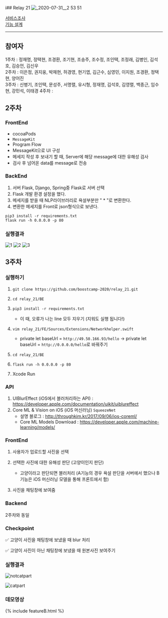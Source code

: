 i## Relay 21
![_2020-07-31__2 53 51](https://user-images.githubusercontent.com/21030956/89019291-0b656a80-d358-11ea-82f2-f60358dc763c.png)

[서비스조사](Documents/ProjectResearch.md)  
[기능 설계](Documents/ProjectDesign.md)

---
## 참여자
1주차 : 정재명, 정택현, 조경환, 조기현, 조송주, 조수정, 조인택, 조정래, 김병인, 김석호, 김승언, 김신우  
2주차 : 이은정, 권지웅, 박재현, 허경영, 현기엽, 김근수, 심영민, 이지원, 조경환, 정택현, 양어진  
3주차 : 신병기, 조인택, 문성주, 서명렬, 유시형, 정재명, 김석호, 김영렬, 백종근, 임수현, 강민석, 이태경
4주차 :   



## 2주차

### FrontEnd

- cocoaPods
- `MessageKit`
- Program Flow
- MessageKit으로 UI 구성
- 메세지 작성 후 보내기 할 때, Server에 해당 message에 대한 유해성 검사
- 검사 후 넘어온 data를 message로 전송

### BackEnd

1. 서버 Flask, Django, Spring중  Flask로 서버 선택
2. Flask 개발 환경 설정을 했다.
3. 메세지를 받을 때 NLP라이브러리로 욕설부분만 " * "로 변환한다.
4. 변환한 메세지를 Front로 json형식으로 보낸다.

```sudo
pip3 install -r requirements.txt
flask run -h 0.0.0.0 -p 80
```

### 실행결과

![1](https://user-images.githubusercontent.com/35067611/90239190-1cd36a00-de62-11ea-865e-eee0983784a4.png)
![2](https://user-images.githubusercontent.com/35067611/90239191-1e049700-de62-11ea-9fb0-89a4f4383d1a.png)
![3](https://user-images.githubusercontent.com/35067611/90239193-1e9d2d80-de62-11ea-8f02-e8f2f0425c1e.gif)





## 3주차

### 실행하기

1. ~~~shell
   git clone https://github.com/boostcamp-2020/relay_21.git
   ~~~

2. ~~~shell
   cd relay_21/BE
   ~~~

3. ~~~shell
   pip3 install -r requirements.txt
   ~~~

   - 이 때, 오류가 나는 line 모두 지우기 (지워도 실행 됩니다!)

4. ~~~shell
   vim relay_21/FE/Sources/Extensions/Networkhelper.swift
   ~~~

   - private let baseUrl = ```http://49.50.166.93/hello``` -> private let baseUrl = ```http://0.0.0.0/hello```로 바꿔주기

5. ~~~shell
   cd relay_21/BE
   ~~~

6. ~~~shell
   flask run -h 0.0.0.0 -p 80
   ~~~

7. Xcode Run



### API

1. UIBlurEffect (iOS에서 블러처리하는 API) : https://developer.apple.com/documentation/uikit/uiblureffect
2. Core ML & Vision on iOS (iOS 머신러닝) ```SqueezeNet```
   - 설명 블로그 : http://throughkim.kr/2017/09/06/ios-coreml/
   - Core ML Models Download : https://developer.apple.com/machine-learning/models/



### FrontEnd

1. 사용자가 업로드할 사진을 선택

2. 선택한 사진에 대한 유해성 판단 (고양이인지 판단)
   - 고양이라고 판단되면 블러처리 (A기능의 경우 욕설 판단을 서버에서 했으나 B기능은 iOS 머신러닝 모델을 통해 프론트에서 함)
3. 사진을 채팅창에 보여줌



### Backend

2주차와 동일



### Checkpoint

✅ 고양이 사진을 채팅창에 보냈을 때 blur 처리

✅ 고양이 사진이 아닌 채팅창에 보냈을 때 원본사진 보여주기



### 실행결과

![notcatpart](https://user-images.githubusercontent.com/35067611/90238891-a171b880-de61-11ea-837d-7051c3821127.gif)

![catpart](https://user-images.githubusercontent.com/35067611/90238744-6079a400-de61-11ea-85a0-68f36cfcac8f.gif)


### 데모영상
{% include featureB.html %}  
